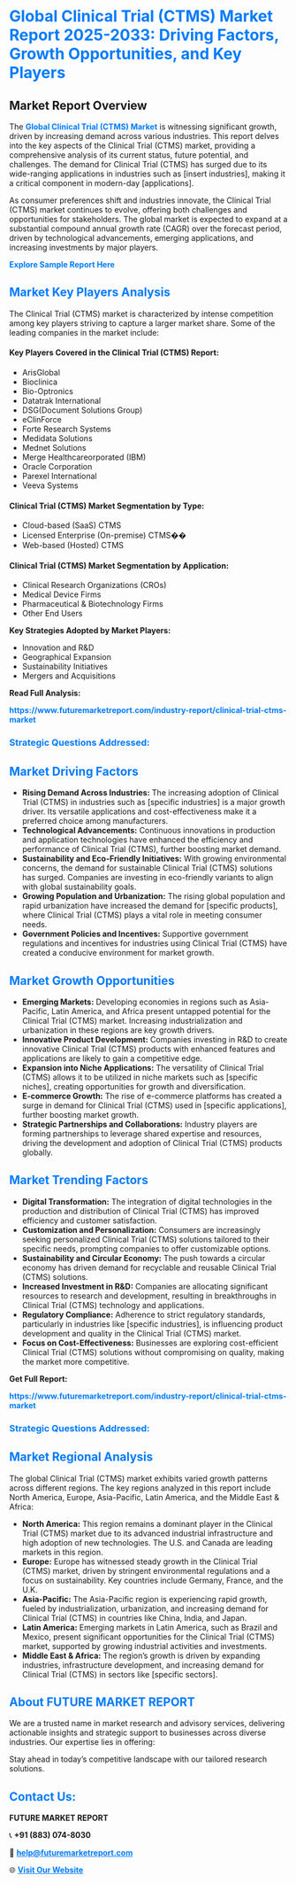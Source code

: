 <h1 style="color: #007BFF;">Global Clinical Trial (CTMS) Market Report 2025-2033: Driving Factors, Growth Opportunities, and Key Players</h1>

<section id="overview">
<h2>Market Report Overview</h2>
<p>The <a href="https://www.futuremarketreport.com/industry-report/clinical-trial-ctms-market" style="color: #007BFF; text-decoration: none;"><strong>Global Clinical Trial (CTMS) Market</strong></a> is witnessing significant growth, driven by increasing demand across various industries. This report delves into the key aspects of the Clinical Trial (CTMS) market, providing a comprehensive analysis of its current status, future potential, and challenges. The demand for Clinical Trial (CTMS) has surged due to its wide-ranging applications in industries such as [insert industries], making it a critical component in modern-day [applications].</p>
<p>As consumer preferences shift and industries innovate, the Clinical Trial (CTMS) market continues to evolve, offering both challenges and opportunities for stakeholders. The global market is expected to expand at a substantial compound annual growth rate (CAGR) over the forecast period, driven by technological advancements, emerging applications, and increasing investments by major players.</p>
</section>

<section id="overview">
<p><a href="https://www.futuremarketreport.com/request-sample/reportId=108379" style="color: #007BFF; text-decoration: none;"><strong>Explore Sample Report Here</strong></a></p>
</section>

<section id="key-players">
<h2 style="color: #007BFF;">Market Key Players Analysis</h2>
<p>The Clinical Trial (CTMS) market is characterized by intense competition among key players striving to capture a larger market share. Some of the leading companies in the market include:</p>
<h4>Key Players Covered in the Clinical Trial (CTMS) Report:</h4>
<ul><li>ArisGlobal</li><li>Bioclinica</li><li>Bio-Optronics</li><li>Datatrak International</li><li>DSG(Document Solutions Group)</li><li>eClinForce</li><li>Forte Research Systems</li><li>Medidata Solutions</li><li>Mednet Solutions</li><li>Merge Healthcareorporated (IBM)</li><li>Oracle Corporation</li><li>Parexel International</li><li>Veeva Systems</li></ul>
<h4>Clinical Trial (CTMS) Market Segmentation by Type:</h4>
<ul><li>Cloud-based (SaaS) CTMS</li><li>Licensed Enterprise (On-premise) CTMS��</li><li>Web-based (Hosted) CTMS</li></ul>

<h4>Clinical Trial (CTMS) Market Segmentation by Application:</h4>
<ul><li>Clinical Research Organizations (CROs)</li><li>Medical Device Firms</li><li>Pharmaceutical &amp; Biotechnology Firms</li><li>Other End Users</li></ul>
<p><strong>Key Strategies Adopted by Market Players:</strong></p>
<ul>
<li>Innovation and R&D</li>
<li>Geographical Expansion</li>
<li>Sustainability Initiatives</li>
<li>Mergers and Acquisitions</li>
</ul>
</section>

<section>
<p><strong>Read Full Analysis: </strong></p><a href="https://www.futuremarketreport.com/industry-report/clinical-trial-ctms-market" style="color: #007BFF; text-decoration: none;"><strong>https://www.futuremarketreport.com/industry-report/clinical-trial-ctms-market</strong></a>
<h3 style="color: #007BFF;">Strategic Questions Addressed:</h3>
</section>

<section id="driving-factors">
<h2 style="color: #007BFF;">Market Driving Factors</h2>
<ul>
<li><strong>Rising Demand Across Industries:</strong> The increasing adoption of Clinical Trial (CTMS) in industries such as [specific industries] is a major growth driver. Its versatile applications and cost-effectiveness make it a preferred choice among manufacturers.</li>
<li><strong>Technological Advancements:</strong> Continuous innovations in production and application technologies have enhanced the efficiency and performance of Clinical Trial (CTMS), further boosting market demand.</li>
<li><strong>Sustainability and Eco-Friendly Initiatives:</strong> With growing environmental concerns, the demand for sustainable Clinical Trial (CTMS) solutions has surged. Companies are investing in eco-friendly variants to align with global sustainability goals.</li>
<li><strong>Growing Population and Urbanization:</strong> The rising global population and rapid urbanization have increased the demand for [specific products], where Clinical Trial (CTMS) plays a vital role in meeting consumer needs.</li>
<li><strong>Government Policies and Incentives:</strong> Supportive government regulations and incentives for industries using Clinical Trial (CTMS) have created a conducive environment for market growth.</li>
</ul>
</section>

<section id="growth-opportunities">
<h2 style="color: #007BFF;">Market Growth Opportunities</h2>
<ul>
<li><strong>Emerging Markets:</strong> Developing economies in regions such as Asia-Pacific, Latin America, and Africa present untapped potential for the Clinical Trial (CTMS) market. Increasing industrialization and urbanization in these regions are key growth drivers.</li>
<li><strong>Innovative Product Development:</strong> Companies investing in R&D to create innovative Clinical Trial (CTMS) products with enhanced features and applications are likely to gain a competitive edge.</li>
<li><strong>Expansion into Niche Applications:</strong> The versatility of Clinical Trial (CTMS) allows it to be utilized in niche markets such as [specific niches], creating opportunities for growth and diversification.</li>
<li><strong>E-commerce Growth:</strong> The rise of e-commerce platforms has created a surge in demand for Clinical Trial (CTMS) used in [specific applications], further boosting market growth.</li>
<li><strong>Strategic Partnerships and Collaborations:</strong> Industry players are forming partnerships to leverage shared expertise and resources, driving the development and adoption of Clinical Trial (CTMS) products globally.</li>
</ul>
</section>

<section id="trending-factors">
<h2 style="color: #007BFF;">Market Trending Factors</h2>
<ul>
<li><strong>Digital Transformation:</strong> The integration of digital technologies in the production and distribution of Clinical Trial (CTMS) has improved efficiency and customer satisfaction.</li>
<li><strong>Customization and Personalization:</strong> Consumers are increasingly seeking personalized Clinical Trial (CTMS) solutions tailored to their specific needs, prompting companies to offer customizable options.</li>
<li><strong>Sustainability and Circular Economy:</strong> The push towards a circular economy has driven demand for recyclable and reusable Clinical Trial (CTMS) solutions.</li>
<li><strong>Increased Investment in R&D:</strong> Companies are allocating significant resources to research and development, resulting in breakthroughs in Clinical Trial (CTMS) technology and applications.</li>
<li><strong>Regulatory Compliance:</strong> Adherence to strict regulatory standards, particularly in industries like [specific industries], is influencing product development and quality in the Clinical Trial (CTMS) market.</li>
<li><strong>Focus on Cost-Effectiveness:</strong> Businesses are exploring cost-efficient Clinical Trial (CTMS) solutions without compromising on quality, making the market more competitive.</li>
</ul>
</section>

<section>
<p><strong>Get Full Report: </strong></p><a href="https://www.futuremarketreport.com/industry-report/clinical-trial-ctms-market" style="color: #007BFF; text-decoration: none;"><strong>https://www.futuremarketreport.com/industry-report/clinical-trial-ctms-market</strong></a>
<h3 style="color: #007BFF;">Strategic Questions Addressed:</h3>
</section>


<section id="regional-analysis">
<h2 style="color: #007BFF;">Market Regional Analysis</h2>
<p>The global Clinical Trial (CTMS) market exhibits varied growth patterns across different regions. The key regions analyzed in this report include North America, Europe, Asia-Pacific, Latin America, and the Middle East & Africa:</p>
<ul>
<li><strong>North America:</strong> This region remains a dominant player in the Clinical Trial (CTMS) market due to its advanced industrial infrastructure and high adoption of new technologies. The U.S. and Canada are leading markets in this region.</li>
<li><strong>Europe:</strong> Europe has witnessed steady growth in the Clinical Trial (CTMS) market, driven by stringent environmental regulations and a focus on sustainability. Key countries include Germany, France, and the U.K.</li>
<li><strong>Asia-Pacific:</strong> The Asia-Pacific region is experiencing rapid growth, fueled by industrialization, urbanization, and increasing demand for Clinical Trial (CTMS) in countries like China, India, and Japan.</li>
<li><strong>Latin America:</strong> Emerging markets in Latin America, such as Brazil and Mexico, present significant opportunities for the Clinical Trial (CTMS) market, supported by growing industrial activities and investments.</li>
<li><strong>Middle East & Africa:</strong> The region’s growth is driven by expanding industries, infrastructure development, and increasing demand for Clinical Trial (CTMS) in sectors like [specific sectors].</li>
</ul>
</section>

<footer>
<h2 style="color: #007BFF;">About FUTURE MARKET REPORT</h2>
<p>We are a trusted name in market research and advisory services, delivering actionable insights and strategic support to businesses across diverse industries. Our expertise lies in offering:</p>

<p>Stay ahead in today’s competitive landscape with our tailored research solutions.</p>

<h2 style="color: #007BFF;">Contact Us:</h2>
<p><strong>FUTURE MARKET REPORT</strong></p>
<p>📞 <strong>+91 (883) 074-8030</strong></p>
<p>📧 <strong><a href="mailto:help@futuremarketreport.com" style="color: #007BFF;">help@futuremarketreport.com</a></strong></p>
<p>🌐 <strong><a href="https://www.futuremarketreport.com/" style="color: #007BFF;">Visit Our Website</a></strong></p>
</footer>